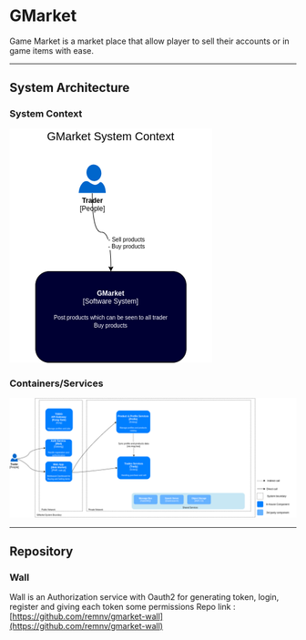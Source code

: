 # GMarket
Game Market is a market place that allow player to sell their accounts or in game items with ease.

---

## System Architecture

### System Context
![System_Architecture-System_Context](System_Architecture-System_Context.png)

### Containers/Services
![System_Architecture-Containers_Services.png](System_Architecture-Containers_Services.png)

---

## Repository
### Wall
Wall is an Authorization service with Oauth2 for generating token, login, register and giving each token some permissions
Repo link : [https://github.com/remnv/gmarket-wall](https://github.com/remnv/gmarket-wall)
